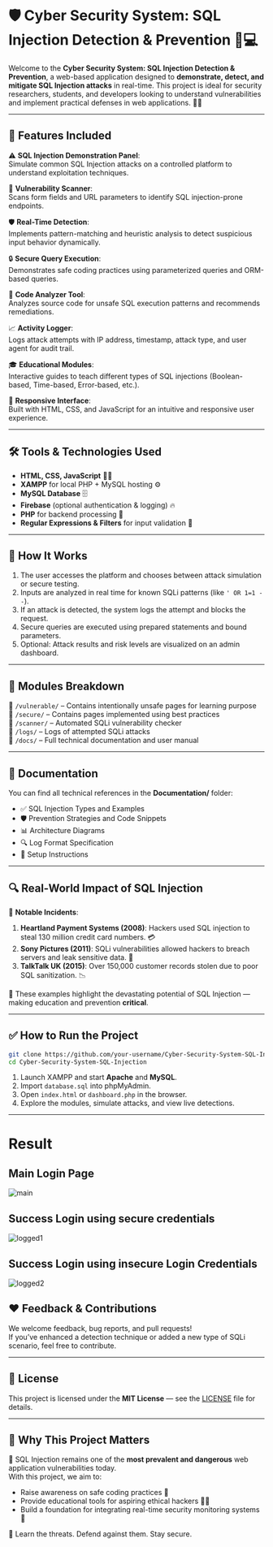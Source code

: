 # 🛡️ Cyber Security System: SQL Injection Detection & Prevention 🚫💻

Welcome to the **Cyber Security System: SQL Injection Detection & Prevention**, a web-based application designed to **demonstrate, detect, and mitigate SQL Injection attacks** in real-time. This project is ideal for security researchers, students, and developers looking to understand vulnerabilities and implement practical defenses in web applications. 🧠🔐

---

## 📌 Features Included

⚠️ **SQL Injection Demonstration Panel**:  
Simulate common SQL Injection attacks on a controlled platform to understand exploitation techniques.

🧪 **Vulnerability Scanner**:  
Scans form fields and URL parameters to identify SQL injection-prone endpoints.

🛡 **Real-Time Detection**:  
Implements pattern-matching and heuristic analysis to detect suspicious input behavior dynamically.

🔒 **Secure Query Execution**:  
Demonstrates safe coding practices using parameterized queries and ORM-based queries.

🧰 **Code Analyzer Tool**:  
Analyzes source code for unsafe SQL execution patterns and recommends remediations.

📈 **Activity Logger**:  
Logs attack attempts with IP address, timestamp, attack type, and user agent for audit trail.

🎓 **Educational Modules**:  
Interactive guides to teach different types of SQL injections (Boolean-based, Time-based, Error-based, etc.).

📲 **Responsive Interface**:  
Built with HTML, CSS, and JavaScript for an intuitive and responsive user experience.

---

## 🛠 Tools & Technologies Used

- **HTML, CSS, JavaScript** 🧑‍💻
- **XAMPP** for local PHP + MySQL hosting ⚙️
- **MySQL Database** 🗄️
- **Firebase** (optional authentication & logging) 🔥
- **PHP** for backend processing 🐘
- **Regular Expressions & Filters** for input validation 🧹

---

## 🧪 How It Works

1. The user accesses the platform and chooses between attack simulation or secure testing.
2. Inputs are analyzed in real time for known SQLi patterns (like `' OR 1=1 --`).
3. If an attack is detected, the system logs the attempt and blocks the request.
4. Secure queries are executed using prepared statements and bound parameters.
5. Optional: Attack results and risk levels are visualized on an admin dashboard.

---

## 🧰 Modules Breakdown

📁 `/vulnerable/` – Contains intentionally unsafe pages for learning purpose  
📁 `/secure/` – Contains pages implemented using best practices  
📁 `/scanner/` – Automated SQLi vulnerability checker  
📁 `/logs/` – Logs of attempted SQLi attacks  
📁 `/docs/` – Full technical documentation and user manual

---

## 📄 Documentation

You can find all technical references in the **Documentation/** folder:

- ✅ SQL Injection Types and Examples  
- 🛡️ Prevention Strategies and Code Snippets  
- 📊 Architecture Diagrams  
- 🔍 Log Format Specification  
- 📁 Setup Instructions  

---

## 🔍 Real-World Impact of SQL Injection

🚨 **Notable Incidents**:

1. **Heartland Payment Systems (2008)**: Hackers used SQL injection to steal 130 million credit card numbers. 💳  
2. **Sony Pictures (2011)**: SQLi vulnerabilities allowed hackers to breach servers and leak sensitive data. 🧾  
3. **TalkTalk UK (2015)**: Over 150,000 customer records stolen due to poor SQL sanitization. 📉  

🧠 These examples highlight the devastating potential of SQL Injection — making education and prevention **critical**.

---

## ✅ How to Run the Project

```bash
git clone https://github.com/your-username/Cyber-Security-System-SQL-Injection.git
cd Cyber-Security-System-SQL-Injection
```

1. Launch XAMPP and start **Apache** and **MySQL**.
2. Import `database.sql` into phpMyAdmin.
3. Open `index.html` or `dashboard.php` in the browser.
4. Explore the modules, simulate attacks, and view live detections.

---

# Result
## Main Login Page
![main](https://github.com/user-attachments/assets/6a3c03a4-c03c-41f1-80bd-dc0b0d93ad79)

## Success Login using secure credentials
![logged1](https://github.com/user-attachments/assets/a690ecd8-a2ce-4381-947c-60913abac9b2)

## Success Login using insecure Login Credentials
![logged2](https://github.com/user-attachments/assets/89f7cab0-7b64-410b-bdfa-a9e2072063c8)

## ❤️ Feedback & Contributions

We welcome feedback, bug reports, and pull requests!  
If you’ve enhanced a detection technique or added a new type of SQLi scenario, feel free to contribute.

---

## 🔐 License

This project is licensed under the **MIT License** — see the [LICENSE](LICENSE) file for details.

---

## 🚨 Why This Project Matters

💬 SQL Injection remains one of the **most prevalent and dangerous** web application vulnerabilities today.  
With this project, we aim to:

- Raise awareness on safe coding practices 🚧  
- Provide educational tools for aspiring ethical hackers 👨‍🎓  
- Build a foundation for integrating real-time security monitoring systems 📡  

🔐 Learn the threats. Defend against them. Stay secure.
